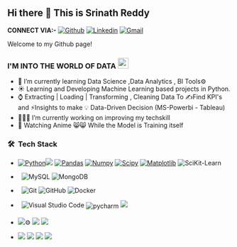 ## Hi there 🤔  This is Srinath Reddy
**CONNECT VIA:-**
[![Github](https://img.shields.io/badge/-Github-000?style=flat&logo=Github&logoColor=white)](https://github.com/reddysrinath16)
[![Linkedin](https://img.shields.io/badge/-LinkedIn-blue?style=flat&logo=Linkedin&logoColor=white)](https://www.linkedin.com/in/srinath-r-436228151/)
[![Gmail](https://img.shields.io/badge/-Gmail-c14438?style=flat&logo=Gmail&logoColor=white)](mailto:reddysrinath16@gmail.com)

Welcome to my Github page!

### I'M INTO THE WORLD OF DATA  <img src="https://github.com/TheDudeThatCode/TheDudeThatCode/blob/master/Assets/Earth.gif" width="24px">

- 🌱 I’m currently learning Data Science ,Data Analytics , BI Tools⚙️
- ☀️ Learning and Developing Machine Learning based projects in Python.
- ⌚ Extracting | Loading | Transforming , Cleaning Data To ✍️Find KPI's  and ⚡Insights to make 💡 Data-Driven Decision (MS-Powerbi - Tableau)
- 👨🏽‍💻 I’m currently working on improving my techskill
- 💬 Watching Anime 😸😸 While the Model is Training itself

  
 <h3> 🛠 &nbsp;Tech Stack</h3>
 
 
-
  [![Python](https://img.shields.io/badge/-Python-black?style=flat&logo=python&link=https://github.com/Quananhle/Python-AWS-TradingAI)](https://github.com/Quananhle/Python-AWS-TradingAI)<img src="https://img.shields.io/badge/-Libraries-yellow">
  [![Pandas](https://img.shields.io/badge/-Pandas-150458?style=flat&logo=Pandas&link=https://github.com/Quananhle/Python-AWS-TradingAI)](https://github.com/Quananhle/Python-AWS-TradingAI)
  [![Numpy](https://img.shields.io/badge/-Numpy-lightgray?style=flat&logo=Numpy&logoColor=white&link=https://github.com/Quananhle/Python-AWS-TradingAI)](https://github.com/Quananhle/Python-AWS-TradingAI)
  [![Scipy](https://img.shields.io/badge/-Scipy-blue?style=flat&logo=Scipy&logoColor=white&link=https://github.com/Quananhle/Python-AWS-TradingAI)](https://github.com/Quananhle/Python-AWS-TradingAI)
  [![Matplotlib](https://img.shields.io/badge/-Matplotlib-black?style=flat&logo=Matplotlib&logoColor=white&link=https://github.com/Quananhle/Python-AWS-TradingAI)](https://github.com/Quananhle/Python-AWS-TradingAI)
  ![SciKit-Learn](https://img.shields.io/badge/-SciKit--Learn-orange)



- &nbsp;
  ![MySQL](https://img.shields.io/badge/-MySQL-333333?style=flat&logo=mysql)
  ![MongoDB](https://img.shields.io/badge/-MongoDB-333333?style=flat&logo=mongodb)
  
  
-  &nbsp;
  ![Git](https://img.shields.io/badge/-Git-333333?style=flat&logo=git)
  ![GitHub](https://img.shields.io/badge/-GitHub-333333?style=flat&logo=github)
  ![Docker](https://img.shields.io/badge/-2496ED?style=flat&logo=Docker&logoColor=white&link=https://github.com/Quananhle "Docker")
  
  
- &nbsp;
  ![Visual Studio Code](https://img.shields.io/badge/-Visual%20Studio%20Code-333333?style=flat&logo=visual-studio-code&logoColor=007ACC)<img src="https://github.com/sudnyeshtalekar/sudnyeshtalekar/blob/master/Assets/jetbrains_pycharm.svg" alt="pycharm" style="vertical-align:top; margin:4px"><img src ="https://img.shields.io/badge/-JupyterNotebook-red">
  
  
- <img src="https://img.shields.io/badge/Business%20-Intelligence%20Tools-blue">⚙️
      <img src="https://img.shields.io/badge/MicrosoftPowerBI-brightgreen">
      <img src="https://img.shields.io/badge/-TABLEAU-red">
 
  
- <img src="https://img.shields.io/badge/-Others-yellow">
  <img src="https://img.shields.io/badge/-Microsoft%20Word-164ead?style=flat&logo=microsoft%20word"> 
  <img src="https://img.shields.io/badge/-Microsoft%20Excel-026f39?style=flat&logo=microsoft%20excel">
  <img src="https://img.shields.io/badge/-Microsoft%20PowerPoint-b9361a?style=flat&logo=microsoft%20powerpoint">
